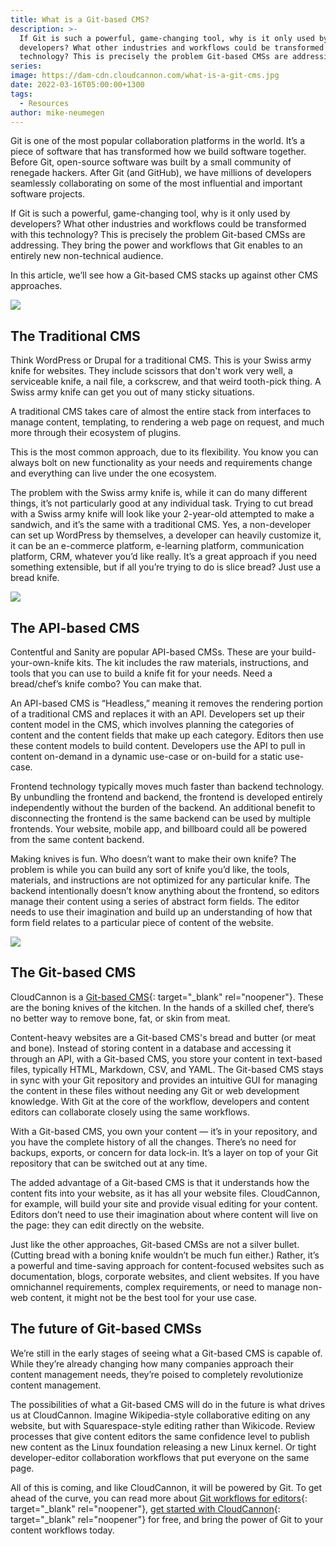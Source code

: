 ```yaml
---
title: What is a Git-based CMS?
description: >-
  If Git is such a powerful, game-changing tool, why is it only used by
  developers? What other industries and workflows could be transformed with this
  technology? This is precisely the problem Git-based CMSs are addressing.
series:
image: https://dam-cdn.cloudcannon.com/what-is-a-git-cms.jpg
date: 2022-03-16T05:00:00+1300
tags:
  - Resources
author: mike-neumegen
---
```

Git is one of the most popular collaboration platforms in the world. It’s a piece of software that has transformed how we build software together. Before Git, open-source software was built by a small community of renegade hackers. After Git (and GitHub), we have millions of developers seamlessly collaborating on some of the most influential and important software projects.

If Git is such a powerful, game-changing tool, why is it only used by developers? What other industries and workflows could be transformed with this technology? This is precisely the problem Git-based CMSs are addressing. They bring the power and workflows that Git enables to an entirely new non-technical audience.

In this article, we’ll see how a Git-based CMS stacks up against other CMS approaches.

![](https://dam-cdn.cloudcannon.com/knife-sa.jpg)

## The Traditional CMS

Think WordPress or Drupal for a traditional CMS. This is your Swiss army knife for websites. They include scissors that don't work very well, a serviceable knife, a nail file, a corkscrew, and that weird tooth-pick thing. A Swiss army knife can get you out of many sticky situations.

A traditional CMS takes care of almost the entire stack from interfaces to manage content, templating, to rendering a web page on request, and much more through their ecosystem of plugins.

This is the most common approach, due to its flexibility. You know you can always bolt on new functionality as your needs and requirements change and everything can live under the one ecosystem.

The problem with the Swiss army knife is, while it can do many different things, it’s not particularly good at any individual task. Trying to cut bread with a Swiss army knife will look like your 2-year-old attempted to make a sandwich, and it’s the same with a traditional CMS. Yes, a non-developer can set up WordPress by themselves, a developer can heavily customize it, it can be an e-commerce platform, e-learning platform, communication platform, CRM, whatever you’d like really. It’s a great approach if you need something extensible, but if all you’re trying to do is slice bread? Just use a bread knife.

![](https://dam-cdn.cloudcannon.com/knife-sharpen.jpg)

## **The API-based CMS**

Contentful and Sanity are popular API-based CMSs. These are your build-your-own-knife kits. The kit includes the raw materials, instructions, and tools that you can use to build a knife fit for your needs. Need a bread/chef’s knife combo? You can make that.

An API-based CMS is “Headless,” meaning it removes the rendering portion of a traditional CMS and replaces it with an API. Developers set up their content model in the CMS, which involves planning the categories of content and the content fields that make up each category. Editors then use these content models to build content. Developers use the API to pull in content on-demand in a dynamic use-case or on-build for a static use-case.

Frontend technology typically moves much faster than backend technology. By unbundling the frontend and backend, the frontend is developed entirely independently without the burden of the backend. An additional benefit to disconnecting the frontend is the same backend can be used by multiple frontends. Your website, mobile app, and billboard could all be powered from the same content backend.

Making knives is fun. Who doesn’t want to make their own knife? The problem is while you can build any sort of knife you’d like, the tools, materials, and instructions are not optimized for any particular knife. The backend intentionally doesn’t know anything about the frontend, so editors manage their content using a series of abstract form fields. The editor needs to use their imagination and build up an understanding of how that form field relates to a particular piece of content of the website.

![](https://dam-cdn.cloudcannon.com/knife-boning.jpg)

## The Git-based CMS

CloudCannon is a [Git-based CMS](https://cloudcannon.com/git-cms/){: target="_blank" rel="noopener"}. These are the boning knives of the kitchen. In the hands of a skilled chef, there’s no better way to remove bone, fat, or skin from meat.

Content-heavy websites are a Git-based CMS's bread and butter (or meat and bone). Instead of storing content in a database and accessing it through an API, with a Git-based CMS, you store your content in text-based files, typically HTML, Markdown, CSV, and YAML. The Git-based CMS stays in sync with your Git repository and provides an intuitive GUI for managing the content in these files without needing any Git or web development knowledge. With Git at the core of the workflow, developers and content editors can collaborate closely using the same workflows.

With a Git-based CMS, you own your content — it’s in your repository, and you have the complete history of all the changes. There’s no need for backups, exports, or concern for data lock-in. It’s a layer on top of your Git repository that can be switched out at any time.

The added advantage of a Git-based CMS is that it understands how the content fits into your website, as it has all your website files. CloudCannon, for example, will build your site and provide visual editing for your content. Editors don’t need to use their imagination about where content will live on the page: they can edit directly on the website.

Just like the other approaches, Git-based CMSs are not a silver bullet. (Cutting bread with a boning knife wouldn’t be much fun either.) Rather, it’s a powerful and time-saving approach for content-focused websites such as documentation, blogs, corporate websites, and client websites. If you have omnichannel requirements, complex requirements, or need to manage non-web content, it might not be the best tool for your use case.

## The future of Git-based CMSs

We’re still in the early stages of seeing what a Git-based CMS is capable of. While they’re already changing how many companies approach their content management needs, they’re poised to completely revolutionize content management.

The possibilities of what a Git-based CMS will do in the future is what drives us at CloudCannon. Imagine Wikipedia-style collaborative editing on any website, but with Squarespace-style editing rather than Wikicode. Review processes that give content editors the same confidence level to publish new content as the Linux foundation releasing a new Linux kernel. Or tight developer-editor collaboration workflows that put everyone on the same page.

All of this is coming, and like CloudCannon, it will be powered by Git. To get ahead of the curve, you can read more about&nbsp;[Git workflows for editors](https://cloudcannon.com/blog/publishing-workflows-for-jekyll-editors/){: target="_blank" rel="noopener"},&nbsp;[get started with CloudCannon](https://app.cloudcannon.com/register?trial=cc_standard){: target="_blank" rel="noopener"} for free, and bring the power of Git to your content workflows today.&nbsp;
